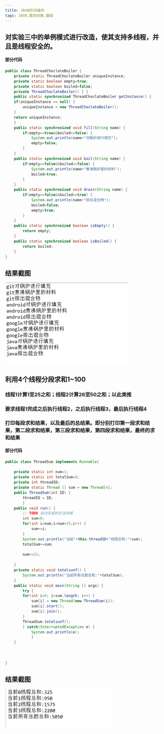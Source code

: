 ```yaml
---
title: JAVA的IO操作
tags: JAVA,面向对象,基础
---
```


## 对实验三中的单例模式进行改造，使其支持多线程，并且是线程安全的。

#### 部分代码
```java
public class ThreadChoclateBoiler {
	private static ThreadChoclateBoiler uniqueInstance;
    private static boolean empty=true;
    private static boolean boiled=false;
    private ThreadChoclateBoiler() { }
    public static synchronized ThreadChoclateBoiler getInstance() {
	if(uniqueInstance == null) {
	    uniqueInstance = new ThreadChoclateBoiler();
	}
	return uniqueInstance;	
    }
    public static synchronized void fill(String name) {
    	if(empty==true&&boiled==false) {
    		System.out.println(name+"对锅炉进行填充");
    		empty=false;
    	}
    }
    public static synchronized void boil(String name) {
    	if(empty==false&&boiled==false) {
    		System.out.println(name+"煮沸锅炉里的材料");
    		boiled=true;
    	}
    }
    public static synchronized void drain(String name) {
    	if(empty==false&&boiled==true) {
    		System.out.println(name+"排出混合物");
    		boiled=false;
    		empty=true;
    	}
    }
    public static synchronized boolean isEmpty() {
    	return empty;
    }
    public static synchronized boolean isBoiled() {
    	return boiled;
    }
}

```
## 结果截图
![enter description here][1]


## 利用4个线程分段求和1~100
### 线程1计算1至25之和；线程2计算26至50之和；以此类推
### 要求线程1完成之后执行线程2，之后执行线程3，最后执行线程4
### 打印每段求和结果，以及最后的总结果。即分别打印第一段求和结果，第二段求和结果，第三段求和结果，第四段求和结果，最终的求和结果

#### 部分代码
```java
public class ThreadSum implements Runnable{
	
	private static int num=1;
	private static int totalSum=0;
	private int threadID;
	private static Thread [] sum = new Thread[4];
	public ThreadSum(int ID) {
		threadID = ID;
		}
	public void run() {
		// TODO 自动生成的方法存根
		int sum=0;
		for(int i=num;i<num+25;i++) {
			sum+=i;
		}
		System.out.println("当前"+this.threadID+"线程总和:"+sum);
		totalSum+=sum;
		
		num+=25;
		
	}
	private static void totalsunf() {
		System.out.println("当前所有总数总和:"+totalSum);
	}
	public static void main(String [] args) {
		try {
		for(int i=0; i<sum.length; i++) {
			sum[i] = new Thread(new ThreadSum(i));
			sum[i].start();
			sum[i].join();
		}
		ThreadSum.totalsunf();
		} catch(InterruptedException e) { 
			System.out.println(e);
			}
	}


	
}

```
## 结果截图
![enter description here][2]


  [1]: ./1.png "1"
  [2]: ./2.png "2"